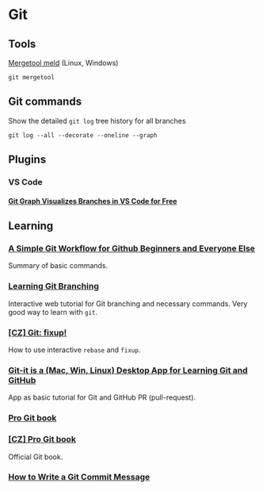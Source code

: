 # Git

## Tools

[Mergetool meld](http://meldmerge.org/) (Linux, Windows)

```
git mergetool
```

## Git commands

Show the detailed `git log` tree history for all branches 

```
git log --all --decorate --oneline --graph
```

## Plugins

### VS Code

#### [Git Graph Visualizes Branches in VS Code for Free](https://ardalis.com/git-graph-visualizes-branches-in-vs-code-for-free)

## Learning

### [A Simple Git Workflow for Github Beginners and Everyone Else](https://towardsdatascience.com/a-simple-git-workflow-for-github-beginners-and-everyone-else-87e39b50ee08)

Summary of basic commands.

### [Learning Git Branching](https://learngitbranching.js.org/)

Interactive web tutorial for Git branching and necessary commands. Very good way to learn with `git`.

### [[CZ] Git: fixup!](https://filip-prochazka.com/blog/git-fixup)

How to use interactive `rebase` and `fixup`.

### [Git-it is a (Mac, Win, Linux) Desktop App for Learning Git and GitHub](https://github.com/jlord/git-it-electron/tree/master/resources/contents/en-US/challenges)

App as basic tutorial for Git and GitHub PR (pull-request).

### [Pro Git book](https://git-scm.com/book/en/v2)
### [[CZ] Pro Git book](https://git-scm.com/book/cs/v2)

Official Git book.

### [How to Write a Git Commit Message](https://chris.beams.io/posts/git-commit/)
